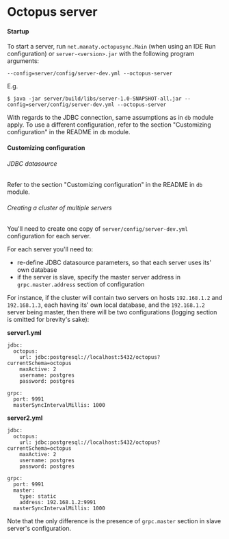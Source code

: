 # Octopus server

#### Startup

To start a server, run `net.manaty.octopusync.Main` (when using an IDE Run configuration) or `server-<version>.jar` with the following program arguments:

```
--config=server/config/server-dev.yml --octopus-server
```

E.g.

```
$ java -jar server/build/libs/server-1.0-SNAPSHOT-all.jar --config=server/config/server-dev.yml --octopus-server
```

With regards to the JDBC connection, same assumptions as in `db` module apply. To use a different configuration, refer to the section "Customizing configuration" in the README in `db` module.

#### Customizing configuration

###### JDBC datasource

Refer to the section "Customizing configuration" in the README in `db` module.

###### Creating a cluster of multiple servers

You'll need to create one copy of `server/config/server-dev.yml` configuration for each server.

For each server you'll need to:

- re-define JDBC datasource parameters, so that each server uses its' own database
- if the server is slave, specify the master server address in `grpc.master.address` section of configuration

For instance, if the cluster will contain two servers on hosts `192.168.1.2` and `192.168.1.3`, each having its' own local database, and the `192.168.1.2` server being master, then there will be two configurations (logging section is omitted for brevity's sake):

**server1.yml**

```
jdbc:
  octopus:
    url: jdbc:postgresql://localhost:5432/octopus?currentSchema=octopus
    maxActive: 2
    username: postgres
    password: postgres
    
grpc:
  port: 9991
  masterSyncIntervalMillis: 1000
```

**server2.yml**

```
jdbc:
  octopus:
    url: jdbc:postgresql://localhost:5432/octopus?currentSchema=octopus
    maxActive: 2
    username: postgres
    password: postgres
    
grpc:
  port: 9991
  master:
    type: static
    address: 192.168.1.2:9991
  masterSyncIntervalMillis: 1000
```

Note that the only difference is the presence of `grpc.master` section in slave server's configuration.